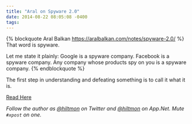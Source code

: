 ```yaml
---
title: "Aral on Spyware 2.0"
date: 2014-08-22 08:05:08 -0400
tags: 
---
```


{% blockquote Aral Balkan https://aralbalkan.com/notes/spyware-2.0/ %}
That word is spyware.

Let me state it plainly: Google is a spyware company. Facebook is a spyware company. Any company whose products spy on you is a spyware company.
{% endblockquote %}

The first step in understanding and defeating something is to call it what it is.

[Read Here](https://aralbalkan.com/notes/spyware-2.0/)

*Follow the author as [@hiltmon](https://twitter.com/hiltmon) on Twitter and [@hiltmon](http://alpha.app.net/hiltmon) on App.Net. Mute `#xpost` on one.*
